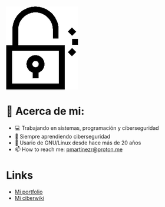 ![pablo](candado_fondo_transparente.png)

# 👋 Acerca de mi:

- 💻 Trabajando en sistemas, programación y ciberseguridad
- 🌱 Siempre aprendiendo ciberseguridad
- 🐧 Usario de GNU/Linux desde hace más de 20 años
- 📫 How to reach me: pmartinezr@proton.me

# Links
- <a href="https://pmartinezr.work">Mi portfolio</a>
- <a href="https://pmartinezrhub.github.io/wiki/">Mi ciberwiki</a>

